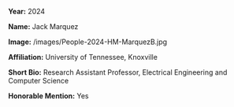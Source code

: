 **Year:** 2024

**Name:** Jack Marquez

**Image:** /images/People-2024-HM-MarquezB.jpg

**Affiliation:** University of Tennessee, Knoxville

**Short Bio:** Research Assistant Professor, Electrical Engineering and Computer Science

**Honorable Mention:** Yes
